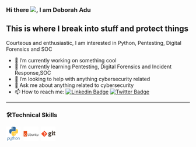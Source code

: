 ### Hi there <img src="https://raw.githubusercontent.com/MartinHeinz/MartinHeinz/master/wave.gif" width="30px">, I am Deborah Adu

This is where I break into stuff and protect things
---
Courteous and enthusiastic, I am interested in Python, Pentesting, Digital Forensics and SOC

- 🔭 I’m currently working on something cool
- 🌱 I’m currently learning Pentesting, Digital Forensics and Incident Response,SOC
- 🤔 I’m looking to help with anything cybersecurity related
- 💬 Ask me about anything related to cybersecurity 
- 📫 How to reach me: [![Linkedin Badge](https://img.shields.io/badge/-Linkedin-blue?style=flat&logo=Linkedin&logoColor=white)](https://www.linkedin.com/in/deborah-adu-korang/)
[![Twitter Badge](https://img.shields.io/badge/-Twitter-blue?style=flat&logo=Linkedin&logoColor=white)](https://twitter.com/She_is_faceless)
---
### :hammer_and_wrench:Technical Skills
<div>
  <img src="https://github.com/devicons/devicon/blob/master/icons/python/python-original-wordmark.svg" title="python" alt="python" width="40" height="40"/>&nbsp;
  <img src="https://github.com/devicons/devicon/blob/master/icons/ubuntu/ubuntu-original-wordmark.svg" title="Ubuntu" alt="ubuntu" width="40" height="40"/>&nbsp;
  <img src="https://github.com/devicons/devicon/blob/master/icons/git/git-original-wordmark.svg" title="Git" **alt="Git" width="40" height="40"/>
</div>
